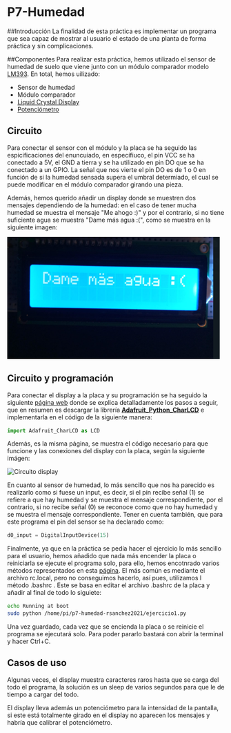 # P7-Humedad
##Introducción
La finalidad de esta práctica es implementar un programa que sea capaz de mostrar al usuario el estado de una planta de forma práctica y sin complicaciones. 

##Componentes
Para realizar esta práctica, hemos utilizado el sensor de humedad de suelo que viene junto con un módulo comparador modelo [LM393](https://github.com/clases-julio/p7-humedad-rsanchez2021/blob/main/lm393-datasheet.pdf). En total, hemos uilizado:
- Sensor de humedad
- Módulo comparador
- [Liquid Crystal Display](https://www.arduino.cc/documents/datasheets/LCDscreen.PDF)
- [Potenciómetro](http://www.datasheet.es/PDF/866979/RV24AF-10-15R1-B1K-pdf.html)

## Circuito
Para conectar el sensor con el módulo y la placa se ha seguido las espicificaciones del enuncuiado, en específiuco, el pin VCC se ha conectado a 5V, el GND a tierra y se ha utilizado en pin DO que se ha conectado a un GPIO. La señal  que nos vierte el pin DO es de 1 o 0 en función de si la humedad sensada supera el umbral determiado, el cual se puede modificar en el  módulo comparador girando una pieza. 

Además, hemos querido añadir un display donde se muestren dos mensajes dependiendo de la humedad: en el caso de tener mucha humedad se muestra el mensaje "Me ahogo :)" y por el contrario, si no tiene suficiente agua se muestra "Dame más agua :(", como se muestra en la siguiente imagen: 

![Mensaje display](https://github.com/rsanchez2021/Image/blob/main/p7%20display.PNG)

## Circuito y programación
Para conectar el display a la placa y su programación se ha seguido la siguiente [página web](https://pimylifeup.com/raspberry-pi-lcd-16x2/) donde se explica detalladamente los pasos a seguir, que en resumen es descargar la librería [**Adafruit_Python_CharLCD**](https://github.com/pimylifeup/Adafruit_Python_CharLCD.git) e implementarla en el código de la siguiente manera:
```python
import Adafruit_CharLCD as LCD
```

Además, es la misma página, se muestra el código necesario para que funcione y las conexiones del display con la placa, según la siguiente imágen: 

![Circuito display](https://cdn.pimylifeup.com/wp-content/uploads/2016/09/Raspberry-Pi-LCD-16x2-Circuit-Diagram-v1.png)

En cuanto al sensor de humedad, lo más sencillo que nos ha parecido es realizarlo como si fuese un input, es decir, si el pin recibe señal (1) se refiere a que hay humedad y se muestra el mensaje correspondiente, por el contrario, si no recibe señal (0) se reconoce como que no hay humedad y se muestra el mensaje correspondiente. Tener en cuenta también, que para este programa el pin del sensor se ha declarado como:
```python
d0_input = DigitalInputDevice(15)
```

Finalmente, ya que en la práctica se pedía hacer el ejercicio lo más sencillo para el usuario, hemos añadido que nada más encender la placa o reiniciarla se ejecute el programa solo, para ello, hemos encotnrado varios métodos representados en esta [página](https://www.dexterindustries.com/howto/run-a-program-on-your-raspberry-pi-at-startup/). El más común es mediante el archivo rc.local, pero no conseguimos hacerlo, así pues, utilizamos l método .bashrc . Este se basa en editar el archivo .bashrc de la placa y añadir al final de todo lo siguiete:
```bash
echo Running at boot
sudo python /home/pi/p7-humedad-rsanchez2021/ejercicio1.py
```
Una vez guardado, cada vez que se encienda la placa o se reinicie el programa se ejecutará solo. Para poder pararlo bastará con abrir la terminal y hacer Ctrl+C. 

## Casos de uso

Algunas veces, el display muestra caracteres raros hasta que se carga del todo el programa, la solución es un sleep de varios segundos para que le de tiempo a cargar del todo.

El display lleva además un potenciómetro para la intensidad de la pantalla, si este está totalmente girado en el display no aparecen los mensajes y habría que calibrar el potenciómetro. 
